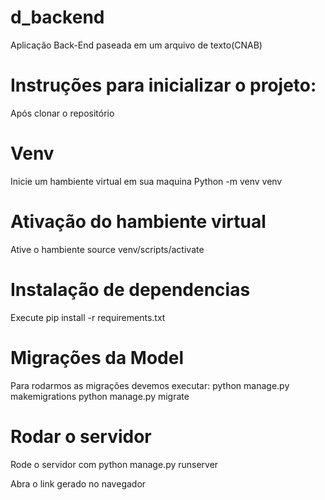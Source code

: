 # d_backend
Aplicação Back-End paseada em um arquivo de texto(CNAB)


# Instruções para inicializar o projeto:

Após clonar o repositório

# Venv
Inicie um hambiente virtual em sua maquina 
    Python -m venv venv

# Ativação do hambiente virtual
Ative o hambiente
    source venv/scripts/activate

# Instalação de dependencias
Execute 
    pip install -r requirements.txt

# Migrações da Model
Para rodarmos as migrações devemos executar:
    python manage.py makemigrations
    python manage.py migrate

# Rodar o servidor
Rode o servidor com 
    python manage.py runserver

Abra o link gerado no navegador
    